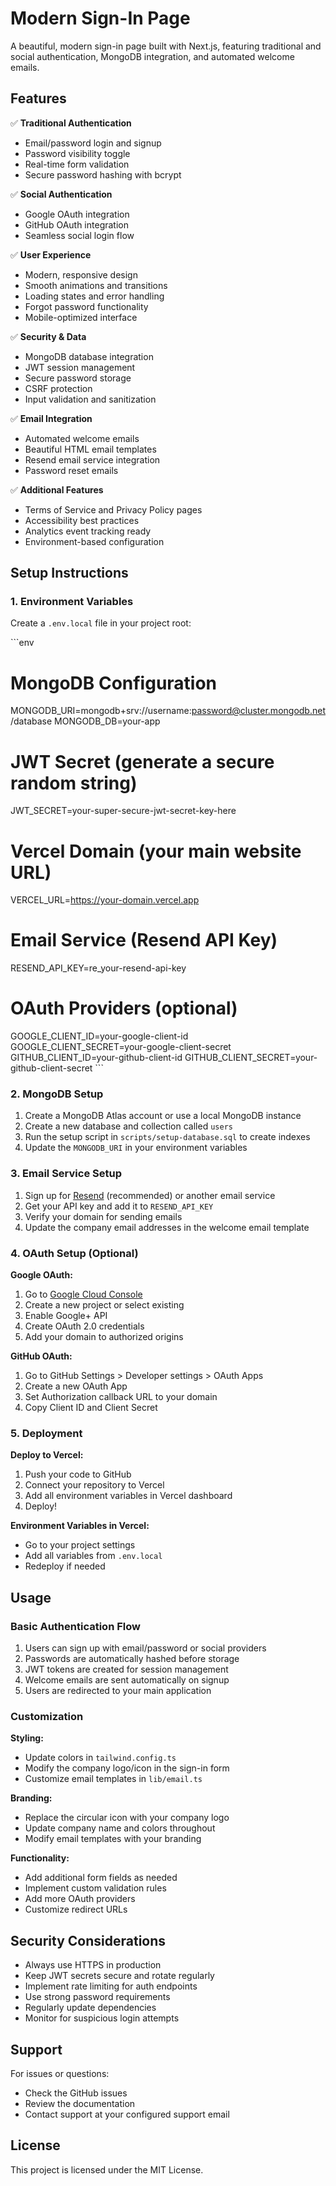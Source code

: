 # Modern Sign-In Page

A beautiful, modern sign-in page built with Next.js, featuring traditional and social authentication, MongoDB integration, and automated welcome emails.

## Features

✅ **Traditional Authentication**
- Email/password login and signup
- Password visibility toggle
- Real-time form validation
- Secure password hashing with bcrypt

✅ **Social Authentication**
- Google OAuth integration
- GitHub OAuth integration
- Seamless social login flow

✅ **User Experience**
- Modern, responsive design
- Smooth animations and transitions
- Loading states and error handling
- Forgot password functionality
- Mobile-optimized interface

✅ **Security & Data**
- MongoDB database integration
- JWT session management
- Secure password storage
- CSRF protection
- Input validation and sanitization

✅ **Email Integration**
- Automated welcome emails
- Beautiful HTML email templates
- Resend email service integration
- Password reset emails

✅ **Additional Features**
- Terms of Service and Privacy Policy pages
- Accessibility best practices
- Analytics event tracking ready
- Environment-based configuration

## Setup Instructions

### 1. Environment Variables

Create a `.env.local` file in your project root:

\`\`\`env
# MongoDB Configuration
MONGODB_URI=mongodb+srv://username:password@cluster.mongodb.net/database
MONGODB_DB=your-app

# JWT Secret (generate a secure random string)
JWT_SECRET=your-super-secure-jwt-secret-key-here

# Vercel Domain (your main website URL)
VERCEL_URL=https://your-domain.vercel.app

# Email Service (Resend API Key)
RESEND_API_KEY=re_your-resend-api-key

# OAuth Providers (optional)
GOOGLE_CLIENT_ID=your-google-client-id
GOOGLE_CLIENT_SECRET=your-google-client-secret
GITHUB_CLIENT_ID=your-github-client-id
GITHUB_CLIENT_SECRET=your-github-client-secret
\`\`\`

### 2. MongoDB Setup

1. Create a MongoDB Atlas account or use a local MongoDB instance
2. Create a new database and collection called `users`
3. Run the setup script in `scripts/setup-database.sql` to create indexes
4. Update the `MONGODB_URI` in your environment variables

### 3. Email Service Setup

1. Sign up for [Resend](https://resend.com) (recommended) or another email service
2. Get your API key and add it to `RESEND_API_KEY`
3. Verify your domain for sending emails
4. Update the company email addresses in the welcome email template

### 4. OAuth Setup (Optional)

**Google OAuth:**
1. Go to [Google Cloud Console](https://console.cloud.google.com)
2. Create a new project or select existing
3. Enable Google+ API
4. Create OAuth 2.0 credentials
5. Add your domain to authorized origins

**GitHub OAuth:**
1. Go to GitHub Settings > Developer settings > OAuth Apps
2. Create a new OAuth App
3. Set Authorization callback URL to your domain
4. Copy Client ID and Client Secret

### 5. Deployment

**Deploy to Vercel:**
1. Push your code to GitHub
2. Connect your repository to Vercel
3. Add all environment variables in Vercel dashboard
4. Deploy!

**Environment Variables in Vercel:**
- Go to your project settings
- Add all variables from `.env.local`
- Redeploy if needed

## Usage

### Basic Authentication Flow

1. Users can sign up with email/password or social providers
2. Passwords are automatically hashed before storage
3. JWT tokens are created for session management
4. Welcome emails are sent automatically on signup
5. Users are redirected to your main application

### Customization

**Styling:**
- Update colors in `tailwind.config.ts`
- Modify the company logo/icon in the sign-in form
- Customize email templates in `lib/email.ts`

**Branding:**
- Replace the circular icon with your company logo
- Update company name and colors throughout
- Modify email templates with your branding

**Functionality:**
- Add additional form fields as needed
- Implement custom validation rules
- Add more OAuth providers
- Customize redirect URLs

## Security Considerations

- Always use HTTPS in production
- Keep JWT secrets secure and rotate regularly
- Implement rate limiting for auth endpoints
- Use strong password requirements
- Regularly update dependencies
- Monitor for suspicious login attempts

## Support

For issues or questions:
- Check the GitHub issues
- Review the documentation
- Contact support at your configured support email

## License

This project is licensed under the MIT License.
